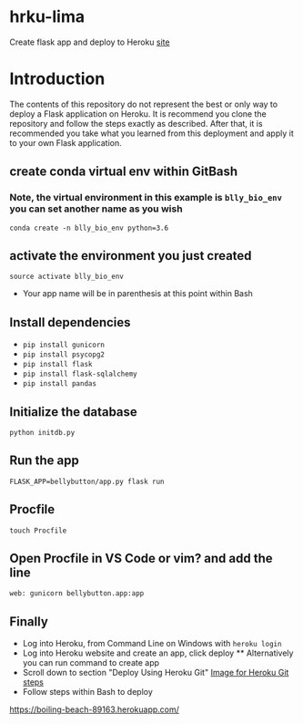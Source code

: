 # hrku-lima
Create flask app and deploy to Heroku [site](https://boiling-beach-89163.herokuapp.com/)

# Introduction

The contents of this repository do not represent the best or only way to deploy a Flask application on Heroku. It is recommend you clone the repository and follow the steps exactly as described. After that, it is recommended you take what you learned from this deployment and apply it to your own Flask application. 

## create conda virtual env within GitBash
### Note, the virtual environment in this example is `blly_bio_env` you can set another name as you wish
`conda create -n blly_bio_env python=3.6`

## activate the environment you just created
`source activate blly_bio_env`

* Your app name will be in parenthesis at this point within Bash

## Install dependencies
* `pip install gunicorn`
* `pip install psycopg2`
* `pip install flask`
* `pip install flask-sqlalchemy`
* `pip install pandas`

## Initialize the database
`python initdb.py`

## Run the app
`FLASK_APP=bellybutton/app.py flask run`

## Procfile
`touch Procfile`

## Open Procfile in VS Code or vim? and add the line
`web: gunicorn bellybutton.app:app`

## Finally
* Log into Heroku, from Command Line on Windows with `heroku login`
* Log into Heroku website and create an app, click deploy
** Alternatively you can run command to create app
* Scroll down to section "Deploy Using Heroku Git"
[Image for Heroku Git steps](https://github.com/pattyjula/hrku-garbanzo/blob/master/Capture.PNG)
* Follow steps within Bash to deploy

https://boiling-beach-89163.herokuapp.com/





